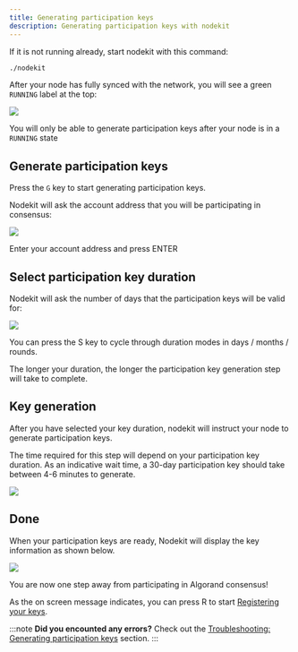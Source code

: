 ```yaml
---
title: Generating participation keys
description: Generating participation keys with nodekit
---
```


If it is not running already, start nodekit with this command:

```bash
./nodekit
```

After your node has fully synced with the network, you will see a green `RUNNING` label at the top:

![](/assets/nodekit-state-running.png)

You will only be able to generate participation keys after your node is in a `RUNNING` state

## Generate participation keys

Press the `G` key to start generating participation keys.

Nodekit will ask the account address that you will be participating in consensus:

![](/assets/nodekit-partkey-gen-1.png)

Enter your account address and press ENTER

## Select participation key duration

Nodekit will ask the number of days that the participation keys will be valid for:

![](/assets/nodekit-partkey-gen-2.png)

You can press the S key to cycle through duration modes in days / months / rounds.

The longer your duration, the longer the participation key generation step will take to complete. 

## Key generation

After you have selected your key duration, nodekit will instruct your node to generate participation keys.

The time required for this step will depend on your participation key duration. As an indicative wait time, a 30-day participation key should take between 4-6 minutes to generate.

![](/assets/nodekit-partkey-gen-3.png)

## Done

When your participation keys are ready, Nodekit will display the key information as shown below.

![](/assets/nodekit-partkey-gen-4.png)

You are now one step away from participating in Algorand consensus!

As the on screen message indicates, you can press R to start [Registering your keys](/guides/40-register-online).

:::note
**Did you encounted any errors?**
Check out the [Troubleshooting: Generating participation keys](/troubleshooting/30-generate-participation-keys) section.
:::
